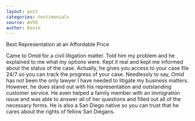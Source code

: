 ```yaml
---
layout: post
categories: testimonials
source: AVVO
author: Kevin
---
```


Best Representation at an Affordable Price

Came to Omid for a civil litigation matter. Told him my problem and he explained to me what my options were. Kept it real and kept me informed about the status of the case. Actually, he gives you access to your case file 24/7 so you can track the progress of your case. Needlessly to say, Omid has not been the only lawyer I have needed to litigate my business matters. However, he does stand out with his representation and outstanding customer service. He even helped a family member with an immigration issue and was able to answer all of her questions and filled out all of the necessary forms. He is also a San Diego native so you can trust that he cares about the rights of fellow San Diegans.